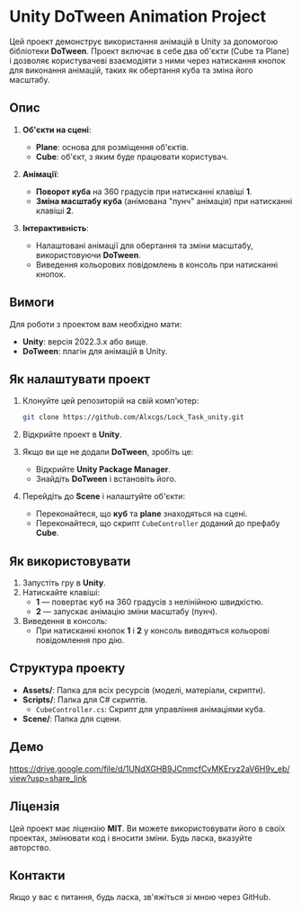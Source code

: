 # Unity DoTween Animation Project

Цей проект демонструє використання анімацій в Unity за допомогою бібліотеки **DoTween**. Проект включає в себе два об'єкти (Cube та Plane) і дозволяє користувачеві взаємодіяти з ними через натискання кнопок для виконання анімацій, таких як обертання куба та зміна його масштабу.

## Опис

1. **Об'єкти на сцені**:
   - **Plane**: основа для розміщення об'єктів.
   - **Cube**: об'єкт, з яким буде працювати користувач.
   
2. **Анімації**:
   - **Поворот куба** на 360 градусів при натисканні клавіші **1**.
   - **Зміна масштабу куба** (анімована "пунч" анімація) при натисканні клавіші **2**.

3. **Інтерактивність**:
   - Налаштовані анімації для обертання та зміни масштабу, використовуючи **DoTween**.
   - Виведення кольорових повідомлень в консоль при натисканні кнопок.

## Вимоги

Для роботи з проектом вам необхідно мати:

- **Unity**: версія 2022.3.x або вище.
- **DoTween**: плагін для анімацій в Unity.
  
## Як налаштувати проект

1. Клонуйте цей репозиторій на свій комп'ютер:

   ```bash
   git clone https://github.com/Alxcgs/Lock_Task_unity.git

2. Відкрийте проект в **Unity**.
2. Якщо ви ще не додали **DoTween**, зробіть це:
   - Відкрийте **Unity Package Manager**.
   - Знайдіть **DoTween** і встановіть його.
3. Перейдіть до **Scene** і налаштуйте об'єкти:
   - Переконайтеся, що **куб** та **plane** знаходяться на сцені.
   - Переконайтеся, що скрипт `CubeController` доданий до префабу **Cube**.

## Як використовувати

1. Запустіть гру в **Unity**.
2. Натискайте клавіші:
   - **1** — повертає куб на 360 градусів з нелінійною швидкістю.
   - **2** — запускає анімацію зміни масштабу (пунч).
3. Виведення в консоль:
   - При натисканні кнопок **1** і **2** у консоль виводяться кольорові повідомлення про дію.

## Структура проекту

- **Assets/**: Папка для всіх ресурсів (моделі, матеріали, скрипти).
- **Scripts/**: Папка для C# скриптів.
  - `CubeController.cs`: Скрипт для управління анімаціями куба.
- **Scene/**: Папка для сцени.

## Демо

https://drive.google.com/file/d/1UNdXGHB9JCnmcfCvMKEryz2aV6H9v_eb/view?usp=share_link


## Ліцензія

Цей проект має ліцензію **MIT**. Ви можете використовувати його в своїх проектах, змінювати код і вносити зміни. Будь ласка, вказуйте авторство.

## Контакти

Якщо у вас є питання, будь ласка, зв'яжіться зі мною через GitHub.